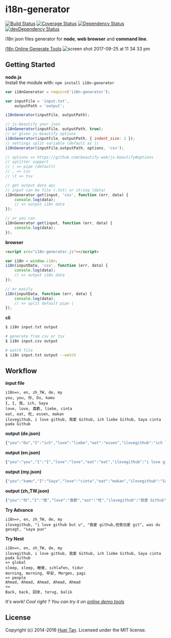 # i18n-generator
[![Build Status](https://secure.travis-ci.org/hueitan/i18n-generator.png?branch=master)](http://travis-ci.org/hueitan/i18n-generator)
[![Coverage Status](https://coveralls.io/repos/github/hueitan/i18n-generator/badge.svg?branch=master)](https://coveralls.io/github/hueitan/i18n-generator?branch=master)
[![Dependency Status](https://david-dm.org/huei90/i18n-generator.svg)](https://david-dm.org/huei90/i18n-generator)
[![devDependency Status](https://david-dm.org/huei90/i18n-generator/dev-status.svg)](https://david-dm.org/huei90/i18n-generator#info=devDependencies)

i18n json files generator for **node**, **web browser** and **command line**.

[i18n Online Generate Tools](http://hueitan.github.io/i18n-generator)
![screen shot 2017-09-25 at 11 34 33 pm](https://user-images.githubusercontent.com/2560096/30832081-1f69446c-a24a-11e7-8f9f-ada4232b477d.png)

## Getting Started

**node.js**<br/>
Install the module with: `npm install i18n-generator`

```javascript
var i18nGenerator = require('i18n-generator');

var inputFile = 'input.txt',
    outputPath = 'output';

i18nGenerator(inputFile, outputPath);

// js-beautify your json
i18nGenerator(inputFile, outputPath, true);
// or given js-beautify options
i18nGenerator(inputFile, outputPath, { indent_size: 2 });
// settings split variable (default as |)
i18nGenerator(inputFile,outputPath, options, 'csv');

// options => https://github.com/beautify-web/js-beautify#options
// splitter support
// | => pipe (default)
// , => csv
// \t => tsv

// get output data api
// input can be file (.txt) or string (data)
i18nGenerator.get(input, 'csv', function (err, data) {
    console.log(data);
    // => output i18n data
});

// or you can
i18nGenerator.get(input, function (err, data) {
	console.log(data);
});
```

**browser**

```html
<script src="i18n-generator.js"></script>
```

```js
var i18n = window.i18n;
i18n(inputData, 'csv', function (err, data) {
    console.log(data);
    // => output i18n data
});

// or easily
i18n(inputData, function (err, data) {
	console.log(data);
	// => split default pipe |
});
```

**cli**
```bash
$ i18n input.txt output

# generate from csv or tsv
$ i18n input.csv output

# watch file
$ i18n input.txt output --watch
```

## Workflow

**input file**
```
i18n=>, en, zh_TW, de, my
you, you, 你, Du, kamu
I, I, 我, ich, Saya
love, love, 喜歡, liebe, cinta
eat, eat, 吃, essen, makan
ilovegithub, i love github, 我愛 Github, ich liebe Github, Saya cinta pada Github
```

**output (de.json)**
```js
{"you":"Du","I":"ich","love":"liebe","eat":"essen","ilovegithub":"ich liebe Github"}
```
**output (en.json)**
```js
{"you":"you","I":"I","love":"love","eat":"eat","ilovegithub":"i love github"}
```
**output (my.json)**
```js
{"you":"kamu","I":"Saya","love":"cinta","eat":"makan","ilovegithub":"Saya cinta pada Github"}
```
**output (zh_TW.json)**
```js
{"you":"你","I":"我","love":"喜歡","eat":"吃","ilovegithub":"我愛 Github"}
```

**Try Advance**
```
i18n=>, en, zh_TW, de, my
ilovegithub, "i love github but u", "我愛 github,但我也愛 git", was du gesagt, "saya pun"
```

**Try Nest**
```
i18n=>, en, zh_TW, de, my
ilovegithub, i love github, 我愛 Github, ich liebe Github, Saya cinta pada Github
=> global
sleep, sleep, 睡覺, schlafen, tidur
morning, morning, 早安, Morgen, pagi
=> people
Ahmad, Ahmad, Ahmad, Ahmad, Ahmad
<=
Back, back, 回來, terug, balik
```

*It's work! Cool right ? You can try it on [online demo tools](http://hueitan.github.io/i18n-generator)*

## License
Copyright (c) 2014-2016 [Huei Tan](https://github.com/hueitan). Licensed under the MIT license.
